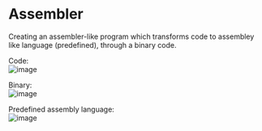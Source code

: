 # Assembler
Creating an assembler-like program which transforms code to assembley like language (predefined), through a binary code.  

Code:  
![image](https://user-images.githubusercontent.com/36646281/196271184-82a73c34-5961-4245-ac02-661721de6ac7.png)  

  
Binary:  
![image](https://user-images.githubusercontent.com/36646281/196271398-317d6e59-3140-4585-8de6-59636d99b4f7.png)  

  
Predefined assembly language:  
![image](https://user-images.githubusercontent.com/36646281/196271465-f5070fcc-f2ba-46b3-96b8-14386fc7cf73.png)


 



